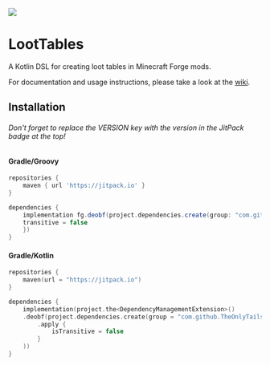 [![](https://jitpack.io/v/TheOnlyTails/LootTables.svg)](https://jitpack.io/#TheOnlyTails/LootTables)

# LootTables

A Kotlin DSL for creating loot tables in Minecraft Forge mods.

For documentation and usage instructions, please take a look at the [wiki](https://github.com/TheOnlyTails/LootTables/wiki).

## Installation

###### Don't forget to replace the VERSION key with the version in the JitPack badge at the top!

#### Gradle/Groovy

```groovy
repositories {
    maven { url 'https://jitpack.io' }
}

dependencies {
    implementation fg.deobf(project.dependencies.create(group: "com.github.TheOnlyTails", name: "LootTables", version: VERSION) {
	transitive = false
    })
}
```

#### Gradle/Kotlin
```kotlin
repositories {
    maven(url = "https://jitpack.io")
}

dependencies {
    implementation(project.the<DependencyManagementExtension>()
	.deobf(project.dependencies.create(group = "com.github.TheOnlyTails", name = "LootTables", version = VERSION)
		.apply {
			isTransitive = false
		}
	))
}
```
